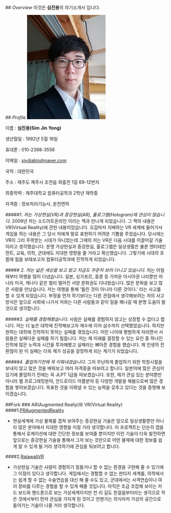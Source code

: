 <link rel="stylesheet" href="https://maxcdn.bootstrapcdn.com/font-awesome/4.6.1/css/font-awesome.min.css">

##<i class="fa fa-eye" aria-hidden="true"></i> *Overview*
이것은 **심진용**의 자기소개서 입니다.

##<i class="fa fa-camera-retro" aria-hidden="true"></i> *Profile*
![사진](./photo.jpg)

이름 : **심진용(Sim Jin Yong)**

생년월일 : 1992년 5월 16일

휴대폰 : 010-2398-3556

이메일 : <sjydiablo@naver.com>

국적 : 대한민국

주소 : 제주도 제주시 조천읍 와흘전 1길 69-12번지

최종학력 : 제주대학교 컴퓨터공학과 2학년 재학중

자격증 : 정보처리기능사, 운전면허


#####<i class="fa fa-lightbulb-o" aria-hidden="true"></i>*1. 저는 가상현실(VR)과 증강현실(AR), 홀로그램(Hologram)에 관심이 많습니다.*
 2009년 저는 소드아트온라인 이라는 책과 만나게 되었습니다. 그 책의 내용은 VR(Virtual Reality)에 관한 내용이었습니다. 오감마저 지배하는 VR 세계에 들어가서 게임을 하는 내용은 그 당시 저에게 말로 표현하기 어려운 기쁨을 주었습니다. 당시에는 VR이 그리 주목받는 시대가 아니었는데 그때의 저는 VR은 다음 시대를 이끌어갈 기술이라고 생각했습니다. 분명 가상현실과 증강현실, 홀로그램은 일상생활은 물론 엔터테인먼트, 교육, 의학, 군대에도 지대한 영향을 줄 거라고 확신했습니다. 그렇기에 시대의 흐름에 힘을 보태보고자 컴퓨터공학과에 진학하게 되었습니다.

#####<i class="fa fa-plane" aria-hidden="true"></i> *2. 저는 넓은 세상을 보고 왔고 지금도 꾸준히 보러 다니고 있습니다.*
 저는 어릴 때부터 여행을 많이 다녔습니다. 일본, 싱가포르, 홍콩 등 가까운 아시아권 나라뿐만 아니라 미국, 캐나다 같은 멀리 떨어진 서양 문화권도 다녀왔습니다. 많은 문화을 보고 많은 사람을 만났습니다. 저는 여행을 통해 '틀린 것이 아니라 다른 것이다.' 라는 사고를 할 수 있게 되었습니다. 부정을 먼저 하기보다는 다른 관점에서 생각해보려는 저의 사고방식은 앞으로 사회에 나가서 저와는 다른 사람들과 같이 일을 해나갈 때 분명 도움이 될 것으로 생각합니다.


#####<i class="fa fa-refresh" aria-hidden="true"></i>*3. 실패를 경험해봤습니다.*
 사람은 실패를 경험하지 않고는 성장할 수 없다고 합니다. 저는 더 높은 대학에 진학해보고자 재수에 이어 삼수까지 선택했었습니다. 하지만 원하는 대학에 진학하지 못하는 실패를 겪었습니다. 어린 나이에 평범하게 자라면서 사람들은 실패다운 실패를 하기 힘듭니다. 저는 제 미래를 결정할 수 있는 요인 중 하나인 진학에 많은 노력과 시간을 투자해봤고 실패라는 뼈아픈 경험을 했습니다. 제 인생의 전환점이 된 이 실패는 더욱 제가 성공을 갈망하게 되는 계기가 되었습니다.

#####<i class="fa fa-graduation-cap" aria-hidden="true"></i>*4. 졸업하기전에 꼭 이뤄내겠습니다.*
 그저 무난하게 졸업하기 위한 학창시절을 보내지 않고 많은 것을 배워보고 여러 자격증을 따보려고 합니다. 일본어에 많은 관심이 있기에 졸업하기 전에는 꼭 JLPT 1급을 따보겠습니다. 또한, 제가 관심 있는 분야뿐만 아니라 웹 프로그래밍분야, 안드로이드 어플분야 등 다양한 개발을 해봄으로써 많은 경험을 쌓아보겠습니다. 목표한 것을 이뤄낼 수 있는 능력을 갖추고 있다는 것을 증명해 보이겠습니다.

##<i class="fa fa-code-fork" aria-hidden="true"></i>Fork
###<i class="fa fa-map-marker" aria-hidden="true"></i> AR(Augmented Realiy)와 VR(Virtual Reality)
####1.[PRAugmentedReality](https://github.com/JinYongSim/PRAugmentedReality)
- 현실세계에 가상 물체를 겹쳐 보여주는 증강현실 기술은 앞으로 일상생활뿐만 아니라 많은 분야에서 지대한 영향을 미칠 거라 생각합니다. 이 프로젝트는 단순히 앱을 통해서 로케이션에 대한 간단한 정보를 보여줄 뿐이지만 이런 기술이 더욱 발전하면 앞으로는 증강현실 기술을 통해서 그저 보는 것만으로 어떤 물체에 대한 정보를 쉽게 알 수 있게 될 거라 생각하기에 관심을 둬보려고 합니다.

####2.[RajawaliVR](https://github.com/JinYongSim/RajawaliVR)
- 가상현실 기술은 사람이 경험하기 힘들거나 할 수 없는 환경을 구현해 줄 수 있기에 그 이점이 있다고 생각합니다. 게임에서는 경험할 수 없는 판타지 세계를, 의학에서는 쉽게 할 수 없는 수술연습을 대신 해  줄 수도 있고, 군대에서는 사격연습이나 여러 장비를 다루는 경험을 할 수 있게 해줄 것입니다. 아직은 조금 조잡해 보이는 카드 보드와 핸드폰으로 보는 가상세계이지만 천 리 길도 한걸음부터라는 생각으로 작은 것에서부터 먼저 관심을 가지게 된 것이고 언젠가는 의식마저 가상의 공간으로 들어가는 기술이 나올 거라 생각합니다.
